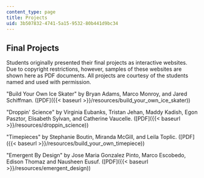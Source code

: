 ```yaml
---
content_type: page
title: Projects
uid: 3b507832-4741-5a15-9532-80b441d9bc34
---
```


Final Projects
--------------

Students originally presented their final projects as interactive websites. Due to copyright restrictions, however, samples of these websites are shown here as PDF documents. All projects are courtesy of the students named and used with permission.

"Build Your Own Ice Skater" by Bryan Adams, Marco Monroy, and Jared Schiffman. ([PDF]({{< baseurl >}}/resources/build_your_own_ice_skater))

"Droppin' Science" by Virginia Eubanks, Tristan Jehan, Maddy Kadish, Egon Pasztor, Elisabeth Sylvan, and Catherine Vaucelle. ([PDF]({{< baseurl >}}/resources/droppin_science))

"Timepieces" by Stephanie Boutin, Miranda McGill, and Leila Toplic. ([PDF]({{< baseurl >}}/resources/build_your_own_timepiece))

"Emergent By Design" by Jose Maria Gonzalez Pinto, Marco Escobedo, Edison Thomaz and Nausheen Eusuf. ([PDF]({{< baseurl >}}/resources/emergent_design))